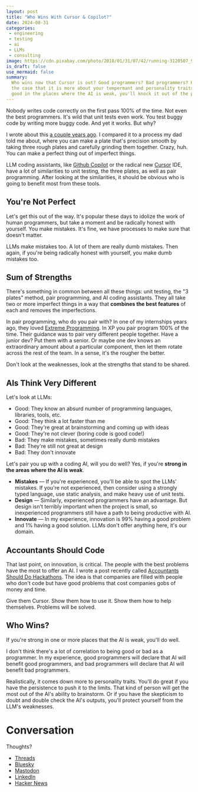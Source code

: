 ```yaml
---
layout: post
title: "Who Wins With Cursor & Copilot?"
date: 2024-08-31
categories:
 - engineering
 - testing
 - ai
 - LLMs
 - consulting
image: https://cdn.pixabay.com/photo/2018/01/31/07/42/running-3120507_960_720.jpg
is_draft: false
use_mermaid: false
summary: 
  Who wins now that Cursor is out? Good programmers? Bad programmers? Here, I make
  the case that it is more about your tempermant and personality traits. If you're
  good in the places where the AI is weak, you'll knock it out of the park.
---
```


Nobody writes code correctly on the first pass 100% of the time. Not even the best programmers.
It's wild that unit tests even work. You test buggy code by writing more buggy code. And yet it works.
But why? 

I wrote about this [a couple years ago][orig]. I compared it to a process my dad told me about,
where you can make a plate that's precision smooth by taking three rough plates and carefully
grinding them together. Crazy, huh. You can make a perfect thing out of imperfect things.

LLM coding assistants, like [Github Copilot][gh] or the radical new [Cursor][cur] IDE, have a lot of
similarities to unit testing, the three plates, as well as pair programming. After looking at
the similarities, it should be obvious who is going to benefit most from these tools.


## You're Not Perfect
Let's get this out of the way. It's popular these days to idolize the work of human programmers, but take
a moment and be radically honest with yourself. You make mistakes. It's fine, we have processes
to make sure that doesn't matter.

LLMs make mistakes too. A lot of them are really dumb mistakes. Then again, if you're being radically honest
with yourself, you make dumb mistakes too.


## Sum of Strengths
There's something in common between all these things: unit testing, the "3 plates" method, pair 
programming, and AI coding assistants. They all take two or more imperfect things 
in a way that **combines the best features** of each and removes the imperfections.

In pair programming, who do you pair with? In one of my internships years ago, they loved [Extreme
Programming][xp]. In XP you pair program 100% of the time. Their guidance was to pair very different
people together. Have a junior dev? Put them with a senior. Or maybe one dev knows an extraordinary amount
about a particular component, then let them rotate across the rest of the team. In a sense, it's the 
rougher the better. 

Don't look at the weaknesses, look at the strengths that stand to be shared.


## AIs Think Very Different
Let's look at LLMs:

* Good: They know an absurd number of programming languages, libraries, tools, etc.
* Good: They think a lot faster than me
* Good: They're great at brainstorming and coming up with ideas
* Good: They're not clever (boring code is good code!)
* Bad: They make mistakes, sometimes really dumb mistakes
* Bad: They're still not great at design
* Bad: They don't innovate

Let's pair you up with a coding AI, will you do well? Yes, if you're **strong in the areas where the AI is weak**.

* **Mistakes** — If you're experienced, you'll be able to spot the LLMs' mistakes. If you're not experienced,
    then consider using a strongly typed language, use static analysis, and make heavy use of unit tests.
* **Design** — Similarly, experienced programmers have an advantage. But design isn't terribly important when the
    project is small, so inexperienced programmers still have a path to being productive with AI.
* **Innovate** — In my experience, innovation is 99% having a good problem and 1% having a good solution.
    LLMs don't offer anything here, it's our domain.

## Accountants Should Code
That last point, on innovation, is critical. The people with the best problems have the most to offer an AI.
I wrote a post recently called [Accountants Should Do Hackathons][acct]. The idea is that companies are 
filled with people who don't code but have good problems that cost companies gobs of money and time.

Give them Cursor. Show them how to use it. Show them how to help themselves. Problems will be solved.


## Who Wins?
If you're strong in one or more places that the AI is weak, you'll do well.

I don't think there's a lot of correlation to being good or bad as a programmer. In my experience, good 
programmers will declare that AI will benefit good programmers, and bad programmers will declare that AI
will benefit bad programmers. 

Realistically, it comes down more to personality traits. You'll do great if you have the persistence to
push it to the limits. That kind of person will get the most out of the AI's ability to brainstorm. 
Or if you have the skepticism to doubt and double check the AI's outputs, you'll protect yourself from
the LLM's weaknesses.

# Conversation
Thoughts?

* [Threads](https://www.threads.net/@kelloggt/post/C_VycFSOrpB/?xmt=AQGzbD_0maa6XAm-SM356FvPmE5cWjxQULYzMMv6ialo3g)
* [Bluesky](https://bsky.app/profile/kelloggt.bsky.social/post/3l2zntrquu42z)
* [Mastodon](https://hachyderm.io/@kellogh/113057500380281732)
* [LinkedIn](https://www.linkedin.com/posts/tim-kellogg-69802913_who-wins-now-that-cursor-is-a-thing-good-activity-7235681220997656576-mnkU?utm_source=share&utm_medium=member_ios)
* [Hacker News](https://news.ycombinator.com/item?id=41409871)


 [orig]: /blog/2022/04/11/three-plates
 [gh]: https://github.com/features/copilot
 [cur]: https://www.cursor.com/
 [xp]: https://asana.com/resources/extreme-programming-xp
 [acct]: https://timkellogg.me/blog/2024/07/26/hackathons
